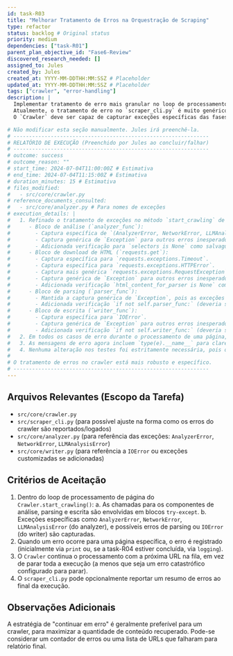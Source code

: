 ```yaml
---
id: task-R03
title: "Melhorar Tratamento de Erros na Orquestração de Scraping"
type: refactor
status: backlog # Original status
priority: medium
dependencies: ["task-R01"]
parent_plan_objective_id: "Fase6-Review"
discovered_research_needed: []
assigned_to: Jules
created_by: Jules
created_at: YYYY-MM-DDTHH:MM:SSZ # Placeholder
updated_at: YYYY-MM-DDTHH:MM:SSZ # Placeholder
tags: ["crawler", "error-handling"]
description: |
  Implementar tratamento de erro mais granular no loop de processamento de página dentro do `Crawler` (após a refatoração da task-R01).
  Atualmente, o tratamento de erro no `scraper_cli.py` é muito genérico.
  O `Crawler` deve ser capaz de capturar exceções específicas das fases de análise, parsing e escrita para uma URL individual, registrar o erro e, idealmente, continuar com as próximas URLs.

# Não modificar esta seção manualmente. Jules irá preenchê-la.
# ---------------------------------------------------------------
# RELATÓRIO DE EXECUÇÃO (Preenchido por Jules ao concluir/falhar)
# ---------------------------------------------------------------
# outcome: success
# outcome_reason: ""
# start_time: 2024-07-04T11:00:00Z # Estimativa
# end_time: 2024-07-04T11:15:00Z # Estimativa
# duration_minutes: 15 # Estimativa
# files_modified:
#   - src/core/crawler.py
# reference_documents_consulted:
#   - src/core/analyzer.py # Para nomes de exceções
# execution_details: |
#   1. Refinado o tratamento de exceções no método `start_crawling` de `src/core/crawler.py`:
#      - Bloco de análise (`analyzer_func`):
#        - Captura específica de `(AnalyzerError, NetworkError, LLMAnalysisError)`.
#        - Captura genérica de `Exception` para outros erros inesperados do analisador.
#        - Adicionada verificação para `selectors is None` como salvaguarda.
#      - Bloco de download de HTML (`requests.get`):
#        - Captura específica para `requests.exceptions.Timeout`.
#        - Captura específica para `requests.exceptions.HTTPError`.
#        - Captura mais genérica `requests.exceptions.RequestException` para outros erros de rede.
#        - Captura genérica de `Exception` para outros erros inesperados.
#        - Adicionada verificação `html_content_for_parser is None` como salvaguarda.
#      - Bloco de parsing (`parser_func`):
#        - Mantida a captura genérica de `Exception`, pois as exceções de BeautifulSoup podem ser variadas.
#        - Adicionada verificação `if not self.parser_func:` (deveria ser pega no init, mas é defensivo).
#      - Bloco de escrita (`writer_func`):
#        - Captura específica para `IOError`.
#        - Captura genérica de `Exception` para outros erros inesperados do writer.
#        - Adicionada verificação `if not self.writer_func:` (deveria ser pega no init).
#   2. Em todos os casos de erro durante o processamento de uma página, uma mensagem de erro é impressa (futuramente logada) e o crawler continua para a próxima URL (`continue`).
#   3. As mensagens de erro agora incluem `type(e).__name__` para clareza sobre o tipo de exceção.
#   4. Nenhuma alteração nos testes foi estritamente necessária, pois os testes de `task-R01` já cobriam o comportamento de "continuar em erro". Apenas foi verificado se eles ainda passavam.
#
# O tratamento de erros no crawler está mais robusto e específico.
# ---------------------------------------------------------------
---
```


## Arquivos Relevantes (Escopo da Tarefa)
* `src/core/crawler.py`
* `src/scraper_cli.py` (para possível ajuste na forma como os erros do crawler são reportados/logados)
* `src/core/analyzer.py` (para referência das exceções: `AnalyzerError`, `NetworkError`, `LLMAnalysisError`)
* `src/core/writer.py` (para referência a `IOError` ou exceções customizadas se adicionadas)

## Critérios de Aceitação
1. Dentro do loop de processamento de página do `Crawler.start_crawling()`:
    a. As chamadas para os componentes de análise, parsing e escrita são envolvidas em blocos `try-except`.
    b. Exceções específicas como `AnalyzerError`, `NetworkError`, `LLMAnalysisError` (do analyzer), e possíveis erros de parsing ou `IOError` (do writer) são capturadas.
2. Quando um erro ocorre para uma página específica, o erro é registrado (inicialmente via `print` ou, se a task-R04 estiver concluída, via `logging`).
3. O `Crawler` continua o processamento com a próxima URL na fila, em vez de parar toda a execução (a menos que seja um erro catastrófico configurado para parar).
4. O `scraper_cli.py` pode opcionalmente reportar um resumo de erros ao final da execução.

## Observações Adicionais
A estratégia de "continuar em erro" é geralmente preferível para um crawler, para maximizar a quantidade de conteúdo recuperado.
Pode-se considerar um contador de erros ou uma lista de URLs que falharam para relatório final.
